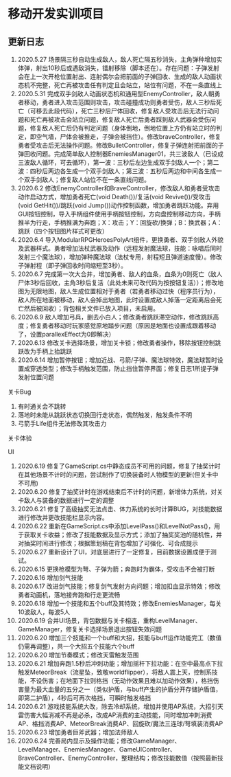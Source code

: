 # 移动开发实训项目
更新日志
---
1. 2020.5.27 场景隔三秒自动生成敌人，敌人死亡隔五秒消失，主角弹种增加实体弹，射出10秒后或遇敌消失，镭射移除（脚本还在）。存在问题：子弹发射会在上一次开枪位置射出、连射偶尔会把前面的子弹回收、生成的敌人动画状态机不完整，死亡再被攻击任有判定且会站立，站位有问题，不在一条直线上
2. 2020.5.31 完成双手剑敌人动画状态机和通用型EnemyController，敌人朝勇者移动，勇者进入攻击范围则攻击，攻击碰撞成功则勇者受伤，敌人三秒后死亡（可移去此段代码），死亡三秒后尸体回收，修复敌人受攻击后无法行动问题和死亡再被攻击会站立问题，修复敌人死亡后勇者踩到敌人武器会受伤问题，修复敌人死亡后仍有判定问题（身体倒地，倒地位置上方仍有站立时的判定，即空气墙，尸体会被推走，子弹会被挡住）。修改braveController，修复勇者受攻击后无法操作问题。修改BulletController，修复子弹连射把前面的子弹回收问题。完成简单敌人控制器EnemiesManager01，共三波敌人（已设成三波敌人循环，可去循环），第一波：三秒后左边生成双手剑敌人一个；第二波：四秒后两边各生成一个双手剑敌人；第三波：五秒后两边和中间各生成一个双手剑敌人；修复敌人站位不在一条直线问题。
2. 2020.6.2 修改EnemyController和BraveController，修改敌人和勇者受攻击动作启动方式，增加勇者死亡(void Death())/复活(void Revive())/受攻击(void GetHit())/跳跃(void Jump())动作控制函数，增加勇者跳跃功能。弃用GUI按钮控制，导入手柄组件使用手柄按钮控制，方向盘控制移动方向，手柄推半为行走，手柄推满为奔跑；X：攻击；Y：回旋砍/换弹；B：换武器；A：跳跃（四个按钮图片样式可更改）
3. 2020.6.4 导入ModularRPGHeroesPolyArt组件，更换勇者、双手剑敌人外貌及武器样式。勇者增加法杖武器及动作（远程发射魔法球，技能：咏唱后同时发射三个魔法球），增加弹种魔法球（法杖专用，射程短且弹道速度慢）。修改子弹射程（即子弹回收时间缩短至3秒）。
4. 2020.6.7 完成第一次大合并，增加勇者、敌人的血条，血条为0则死亡（敌人尸体3秒后回收，主角3秒后复活（此处未来可改代码为按按钮复活））；修改地图为无限地图，敌人生成位置相对于勇者（若勇者移动过快（程序员行为），敌人所在地面被移动，敌人会掉出地图，此时设置成敌人掉落一定距离后会死亡然后被回收）；背包相关文件已放入项目，未启用。
5. 2020.6.9 敌人增加弓兵，删去小白人；修改勇者跳跃滞空动作，修改跳跃高度；修复勇者移动时玩家感觉原地踏步问题（原因是地面也设置成跟着移动了，设置parallexEffect为0即解决）
6. 2020.6.13 修改关卡选择场景，增加关卡锁；修改勇者操作，移除按钮控制跳跃改为手柄上抬跳跃
7. 2020.6.14 增加暂停按钮；增加近战、弓箭/子弹、魔法球特效，魔法球暂时设置成穿透类型；修改手柄触发范围，防止挡住暂停界面；修复日志1所提子弹发射位置问题

关卡Bug 
1. 有时通关会不跳转
2. 落地时未能从跳跃状态切换回行走状态，偶然触发，触发条件不明
3. 弓箭手Life组件无法修改其攻击力

关卡体验 

UI
1. 2020.6.19 修复了GameScript.cs中静态成员不可用的问题，修复了抽奖计时在其他场景不计时的问题，尝试制作了切换装备时人物模型的更新(但关卡中不可用)
2. 2020.6.20 修复了抽奖计时在游戏结束后不计时的问题，新增体力系统，对关卡敌人与装备的数据进行一定的调整
3. 2020.6.21 修复了高级抽奖无法点击、体力系统的长时计算BUG，对技能数据进行修改并更改技能栏显示内容。
4. 2020.6.22 重新在GameScript.cs中添加LevelPass()和LevelNotPass()，用于获取关卡收益；修改了技能数据及显示方式；添加了抽奖奖池的随机性，并对抽奖时间进行修改；根据策划稿在背包增加了可强化、可合成提示
5. 2020.6.27 重新设计了UI，对底层进行了一定修复，目前数据设置成便于测试。
8. 2020.6.15 更换枪模型为弩、子弹为箭；奔跑时为霸体，受攻击不会被打断
9. 2020.6.16 增加剑气技能
10. 2020.6.17 改进剑气技能；修复剑气发射方向问题；增加扣血显示特效；修改勇者动画机，落地接奔跑和行走更流畅
11. 2020.6.18 增加一个技能和五个buff及其特效；修改EnemiesManager，每关10波敌人，每波5人
12. 2020.6.19 合并UI场景，背包数据与关卡相连，重构LevelManager、GameManager，修复关卡选择场景退出按钮失效问题
13. 2020.6.20 增加三个技能和一个buff和大招，技能与buff运作功能完工（数值仍需再调整），共一个大招五个技能六个buff
14. 2020.6.20 增加节奏模式；修改天雷触发范围
15. 2020.6.21 增加奔跑1.5秒后冲刺功能；增加摇杆下拉功能：在空中最高点下拉触发MeteorBreak（流星坠，致敬worldflipper），将敌人震上天，控制系技能，不设伤害；在地面下拉则格挡（无动作效果且难以加动作效果），格挡伤害量为最大血量的五分之一（类似护盾，与buff产生的护盾分开存储护盾值，即第二护盾），4秒后可再次格挡，可瞬时触发格挡
16. 2020.6.21 游戏技能系统大改，除去冷却系统，增加并使用AP系统，大招引天雷伤害大幅消减不再是必杀，改成AP消费的主动技能，同时增加冲刺消费AP、格挡消费AP、MeteorBreak消费AP、回旋砍/魔法三连球/弩填装消费AP
17. 2020.6.23 增加勇者巨斧武器；增加法师敌人
18. 2020.6.24 完善局内显示及操作功能；修改GameManager、LevelManager、EnemiesManager、GameUIController、BraveController、EnemyController，整理结构；修改技能数值（按照最新技能文档说明）
